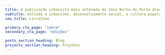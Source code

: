 ```yaml
---
title: A publicação urbanista mais antenada da Zona Norte de Porto Alegre!
subtitle: Voltada a urbanismo, desenvolvimento social, e cultura popular, feita para o século 21, pelo cidadão, para o cidadão.
seo_title: LivreZine

primary_cta_page: "sobre"
secondary_cta_page: "edições"

posts_section_heading: Blog
projects_section_heading: Projetos
---
```


<!-- {< recent-posts 5 >} -->
